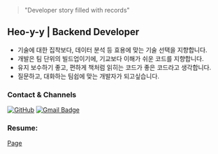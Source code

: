 > "Developer story filled with records"
## Heo-y-y | Backend Developer
- 기술에 대한 집착보다, 데이터 분석 등 효용에 맞는 기술 선택을 지향합니다.
- 개발은 팀 단위의 빌드업이기에, 기교보다 이해가 쉬운 코드를 지향합니다.
- 유지 보수하기 좋고, 편하게 책처럼 읽히는 코드가 좋은 코드라고 생각합니다.
- 질문하고, 대화하는 팀쉽에 맞는 개발자가 되고싶습니다.
### Contact & Channels
[![GitHub](https://img.shields.io/badge/GitHub-181717.svg?&style=flat-square&logo=github&logoColor=white)](https://github.com/Heo-y-y)
[![Gmail Badge](https://img.shields.io/badge/Gmail-d14836?style=flat-square&logo=Gmail&logoColor=white&link=mailto:localhost8586@gmail.com)](mailto:localhost8586@gmail.com)
### Resume:
[Page](https://common-mouth-660.notion.site/a40d96927f9246a89f18b7e4de74754b?pvs=4)
